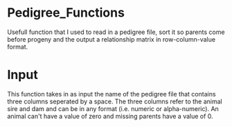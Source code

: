 # Pedigree_Functions

Usefull function that I used to read in a pedigree file, sort it so parents come before progeny and the output a relationship matrix in row-column-value format.

# Input 
This function takes in as input the name of the pedigree file that contains three columns seperated by a space. The three columns refer to the animal sire and dam and can be in any format (i.e. numeric or alpha-numeric). An animal can't have a value of zero and missing parents have a value of 0.
